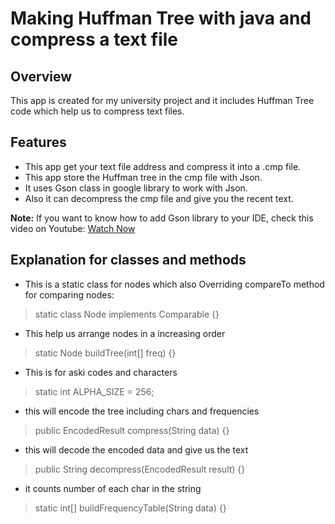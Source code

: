 # Making Huffman Tree with java and compress a text file
## Overview
This app is created for my university project and it includes Huffman Tree code which help us to compress text files.
 
## Features
- This app get your text file address and compress it into a .cmp file.
- This app store the Huffman tree in the cmp file with Json.
- It uses Gson class in google library to work with Json.
- Also it can decompress the cmp file and give you the recent text.

**Note:** If you want to know how to add Gson library to your IDE, check this video on Youtube:
[Watch Now](https://www.youtube.com/watch?v=HSuVtkdej8Q&t=245s)

## Explanation for classes and methods
- This is a static class for nodes which also Overriding compareTo method for comparing nodes:

>static class Node implements Comparable<Node> {}


- This help us arrange nodes in a increasing order

>static Node buildTree(int[] freq) {}

- This is for aski codes and characters

> static int ALPHA_SIZE = 256;

- this will encode the tree including chars and frequencies

> public EncodedResult compress(String data) {}

- this will decode the encoded data and give us the text

> public String decompress(EncodedResult result) {}

- it counts number of each char in the string

> static int[] buildFrequencyTable(String data) {}

